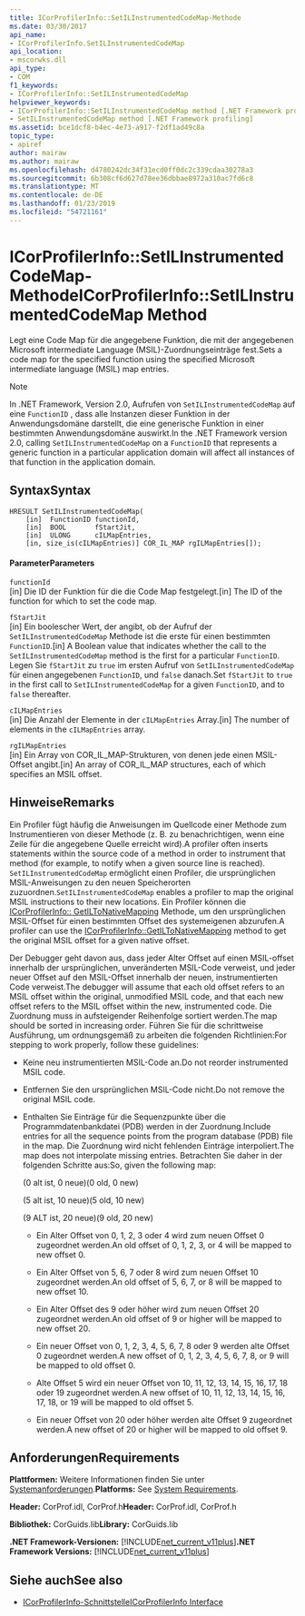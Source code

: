 ```yaml
---
title: ICorProfilerInfo::SetILInstrumentedCodeMap-Methode
ms.date: 03/30/2017
api_name:
- ICorProfilerInfo.SetILInstrumentedCodeMap
api_location:
- mscorwks.dll
api_type:
- COM
f1_keywords:
- ICorProfilerInfo::SetILInstrumentedCodeMap
helpviewer_keywords:
- ICorProfilerInfo::SetILInstrumentedCodeMap method [.NET Framework profiling]
- SetILInstrumentedCodeMap method [.NET Framework profiling]
ms.assetid: bce1dcf8-b4ec-4e73-a917-f2df1ad49c8a
topic_type:
- apiref
author: mairaw
ms.author: mairaw
ms.openlocfilehash: d4780242dc34f31ecd0ff0dc2c339cdaa30278a3
ms.sourcegitcommit: 6b308cf6d627d78ee36dbbae8972a310ac7fd6c8
ms.translationtype: MT
ms.contentlocale: de-DE
ms.lasthandoff: 01/23/2019
ms.locfileid: "54721161"
---
```

# <a name="icorprofilerinfosetilinstrumentedcodemap-method"></a><span data-ttu-id="44e3b-102">ICorProfilerInfo::SetILInstrumentedCodeMap-Methode</span><span class="sxs-lookup"><span data-stu-id="44e3b-102">ICorProfilerInfo::SetILInstrumentedCodeMap Method</span></span>
<span data-ttu-id="44e3b-103">Legt eine Code Map für die angegebene Funktion, die mit der angegebenen Microsoft intermediate Language (MSIL)-Zuordnungseinträge fest.</span><span class="sxs-lookup"><span data-stu-id="44e3b-103">Sets a code map for the specified function using the specified Microsoft intermediate language (MSIL) map entries.</span></span>  
  
> [!NOTE]
>  <span data-ttu-id="44e3b-104">In .NET Framework, Version 2.0, Aufrufen von `SetILInstrumentedCodeMap` auf eine `FunctionID` , dass alle Instanzen dieser Funktion in der Anwendungsdomäne darstellt, die eine generische Funktion in einer bestimmten Anwendungsdomäne auswirkt.</span><span class="sxs-lookup"><span data-stu-id="44e3b-104">In the .NET Framework version 2.0, calling `SetILInstrumentedCodeMap` on a `FunctionID` that represents a generic function in a particular application domain will affect all instances of that function in the application domain.</span></span>  
  
## <a name="syntax"></a><span data-ttu-id="44e3b-105">Syntax</span><span class="sxs-lookup"><span data-stu-id="44e3b-105">Syntax</span></span>  
  
```  
HRESULT SetILInstrumentedCodeMap(  
    [in]  FunctionID functionId,  
    [in]  BOOL       fStartJit,  
    [in]  ULONG      cILMapEntries,  
    [in, size_is(cILMapEntries)] COR_IL_MAP rgILMapEntries[]);  
```  
  
#### <a name="parameters"></a><span data-ttu-id="44e3b-106">Parameter</span><span class="sxs-lookup"><span data-stu-id="44e3b-106">Parameters</span></span>  
 `functionId`  
 <span data-ttu-id="44e3b-107">[in] Die ID der Funktion für die die Code Map festgelegt.</span><span class="sxs-lookup"><span data-stu-id="44e3b-107">[in] The ID of the function for which to set the code map.</span></span>  
  
 `fStartJit`  
 <span data-ttu-id="44e3b-108">[in] Ein boolescher Wert, der angibt, ob der Aufruf der `SetILInstrumentedCodeMap` Methode ist die erste für einen bestimmten `FunctionID`.</span><span class="sxs-lookup"><span data-stu-id="44e3b-108">[in] A Boolean value that indicates whether the call to the `SetILInstrumentedCodeMap` method is the first for a particular `FunctionID`.</span></span> <span data-ttu-id="44e3b-109">Legen Sie `fStartJit` zu `true` im ersten Aufruf von `SetILInstrumentedCodeMap` für einen angegebenen `FunctionID`, und `false` danach.</span><span class="sxs-lookup"><span data-stu-id="44e3b-109">Set `fStartJit` to `true` in the first call to `SetILInstrumentedCodeMap` for a given `FunctionID`, and to `false` thereafter.</span></span>  
  
 `cILMapEntries`  
 <span data-ttu-id="44e3b-110">[in] Die Anzahl der Elemente in der `cILMapEntries` Array.</span><span class="sxs-lookup"><span data-stu-id="44e3b-110">[in] The number of elements in the `cILMapEntries` array.</span></span>  
  
 `rgILMapEntries`  
 <span data-ttu-id="44e3b-111">[in] Ein Array von COR_IL_MAP-Strukturen, von denen jede einen MSIL-Offset angibt.</span><span class="sxs-lookup"><span data-stu-id="44e3b-111">[in] An array of COR_IL_MAP structures, each of which specifies an MSIL offset.</span></span>  
  
## <a name="remarks"></a><span data-ttu-id="44e3b-112">Hinweise</span><span class="sxs-lookup"><span data-stu-id="44e3b-112">Remarks</span></span>  
 <span data-ttu-id="44e3b-113">Ein Profiler fügt häufig die Anweisungen im Quellcode einer Methode zum Instrumentieren von dieser Methode (z. B. zu benachrichtigen, wenn eine Zeile für die angegebene Quelle erreicht wird).</span><span class="sxs-lookup"><span data-stu-id="44e3b-113">A profiler often inserts statements within the source code of a method in order to instrument that method (for example, to notify when a given source line is reached).</span></span> <span data-ttu-id="44e3b-114">`SetILInstrumentedCodeMap` ermöglicht einen Profiler, die ursprünglichen MSIL-Anweisungen zu den neuen Speicherorten zuzuordnen.</span><span class="sxs-lookup"><span data-stu-id="44e3b-114">`SetILInstrumentedCodeMap` enables a profiler to map the original MSIL instructions to their new locations.</span></span> <span data-ttu-id="44e3b-115">Ein Profiler können die [ICorProfilerInfo:: GetILToNativeMapping](../../../../docs/framework/unmanaged-api/profiling/icorprofilerinfo-getiltonativemapping-method.md) Methode, um den ursprünglichen MSIL-Offset für einen bestimmten Offset des systemeigenen abzurufen.</span><span class="sxs-lookup"><span data-stu-id="44e3b-115">A profiler can use the [ICorProfilerInfo::GetILToNativeMapping](../../../../docs/framework/unmanaged-api/profiling/icorprofilerinfo-getiltonativemapping-method.md) method to get the original MSIL offset for a given native offset.</span></span>  
  
 <span data-ttu-id="44e3b-116">Der Debugger geht davon aus, dass jeder Alter Offset auf einen MSIL-offset innerhalb der ursprünglichen, unveränderten MSIL-Code verweist, und jeder neuer Offset auf den MSIL-Offset innerhalb der neuen, instrumentierten Code verweist.</span><span class="sxs-lookup"><span data-stu-id="44e3b-116">The debugger will assume that each old offset refers to an MSIL offset within the original, unmodified MSIL code, and that each new offset refers to the MSIL offset within the new, instrumented code.</span></span> <span data-ttu-id="44e3b-117">Die Zuordnung muss in aufsteigender Reihenfolge sortiert werden.</span><span class="sxs-lookup"><span data-stu-id="44e3b-117">The map should be sorted in increasing order.</span></span> <span data-ttu-id="44e3b-118">Führen Sie für die schrittweise Ausführung, um ordnungsgemäß zu arbeiten die folgenden Richtlinien:</span><span class="sxs-lookup"><span data-stu-id="44e3b-118">For stepping to work properly, follow these guidelines:</span></span>  
  
-   <span data-ttu-id="44e3b-119">Keine neu instrumentierten MSIL-Code an.</span><span class="sxs-lookup"><span data-stu-id="44e3b-119">Do not reorder instrumented MSIL code.</span></span>  
  
-   <span data-ttu-id="44e3b-120">Entfernen Sie den ursprünglichen MSIL-Code nicht.</span><span class="sxs-lookup"><span data-stu-id="44e3b-120">Do not remove the original MSIL code.</span></span>  
  
-   <span data-ttu-id="44e3b-121">Enthalten Sie Einträge für die Sequenzpunkte über die Programmdatenbankdatei (PDB) werden in der Zuordnung.</span><span class="sxs-lookup"><span data-stu-id="44e3b-121">Include entries for all the sequence points from the program database (PDB) file in the map.</span></span> <span data-ttu-id="44e3b-122">Die Zuordnung wird nicht fehlenden Einträge interpoliert.</span><span class="sxs-lookup"><span data-stu-id="44e3b-122">The map does not interpolate missing entries.</span></span> <span data-ttu-id="44e3b-123">Betrachten Sie daher in der folgenden Schritte aus:</span><span class="sxs-lookup"><span data-stu-id="44e3b-123">So, given the following map:</span></span>  
  
     <span data-ttu-id="44e3b-124">(0 alt ist, 0 neue)</span><span class="sxs-lookup"><span data-stu-id="44e3b-124">(0 old, 0 new)</span></span>  
  
     <span data-ttu-id="44e3b-125">(5 alt ist, 10 neue)</span><span class="sxs-lookup"><span data-stu-id="44e3b-125">(5 old, 10 new)</span></span>  
  
     <span data-ttu-id="44e3b-126">(9 ALT ist, 20 neue)</span><span class="sxs-lookup"><span data-stu-id="44e3b-126">(9 old, 20 new)</span></span>  
  
    -   <span data-ttu-id="44e3b-127">Ein Alter Offset von 0, 1, 2, 3 oder 4 wird zum neuen Offset 0 zugeordnet werden.</span><span class="sxs-lookup"><span data-stu-id="44e3b-127">An old offset of 0, 1, 2, 3, or 4 will be mapped to new offset 0.</span></span>  
  
    -   <span data-ttu-id="44e3b-128">Ein Alter Offset von 5, 6, 7 oder 8 wird zum neuen Offset 10 zugeordnet werden.</span><span class="sxs-lookup"><span data-stu-id="44e3b-128">An old offset of 5, 6, 7, or 8 will be mapped to new offset 10.</span></span>  
  
    -   <span data-ttu-id="44e3b-129">Ein Alter Offset des 9 oder höher wird zum neuen Offset 20 zugeordnet werden.</span><span class="sxs-lookup"><span data-stu-id="44e3b-129">An old offset of 9 or higher will be mapped to new offset 20.</span></span>  
  
    -   <span data-ttu-id="44e3b-130">Ein neuer Offset von 0, 1, 2, 3, 4, 5, 6, 7, 8 oder 9 werden alte Offset 0 zugeordnet werden.</span><span class="sxs-lookup"><span data-stu-id="44e3b-130">A new offset of 0, 1, 2, 3, 4, 5, 6, 7, 8, or 9 will be mapped to old offset 0.</span></span>  
  
    -   <span data-ttu-id="44e3b-131">Alte Offset 5 wird ein neuer Offset von 10, 11, 12, 13, 14, 15, 16, 17, 18 oder 19 zugeordnet werden.</span><span class="sxs-lookup"><span data-stu-id="44e3b-131">A new offset of 10, 11, 12, 13, 14, 15, 16, 17, 18, or 19 will be mapped to old offset 5.</span></span>  
  
    -   <span data-ttu-id="44e3b-132">Ein neuer Offset von 20 oder höher werden alte Offset 9 zugeordnet werden.</span><span class="sxs-lookup"><span data-stu-id="44e3b-132">A new offset of 20 or higher will be mapped to old offset 9.</span></span>  
  
## <a name="requirements"></a><span data-ttu-id="44e3b-133">Anforderungen</span><span class="sxs-lookup"><span data-stu-id="44e3b-133">Requirements</span></span>  
 <span data-ttu-id="44e3b-134">**Plattformen:** Weitere Informationen finden Sie unter [Systemanforderungen](../../../../docs/framework/get-started/system-requirements.md).</span><span class="sxs-lookup"><span data-stu-id="44e3b-134">**Platforms:** See [System Requirements](../../../../docs/framework/get-started/system-requirements.md).</span></span>  
  
 <span data-ttu-id="44e3b-135">**Header:** CorProf.idl, CorProf.h</span><span class="sxs-lookup"><span data-stu-id="44e3b-135">**Header:** CorProf.idl, CorProf.h</span></span>  
  
 <span data-ttu-id="44e3b-136">**Bibliothek:** CorGuids.lib</span><span class="sxs-lookup"><span data-stu-id="44e3b-136">**Library:** CorGuids.lib</span></span>  
  
 <span data-ttu-id="44e3b-137">**.NET Framework-Versionen:** [!INCLUDE[net_current_v11plus](../../../../includes/net-current-v11plus-md.md)]</span><span class="sxs-lookup"><span data-stu-id="44e3b-137">**.NET Framework Versions:** [!INCLUDE[net_current_v11plus](../../../../includes/net-current-v11plus-md.md)]</span></span>  
  
## <a name="see-also"></a><span data-ttu-id="44e3b-138">Siehe auch</span><span class="sxs-lookup"><span data-stu-id="44e3b-138">See also</span></span>
- [<span data-ttu-id="44e3b-139">ICorProfilerInfo-Schnittstelle</span><span class="sxs-lookup"><span data-stu-id="44e3b-139">ICorProfilerInfo Interface</span></span>](../../../../docs/framework/unmanaged-api/profiling/icorprofilerinfo-interface.md)

